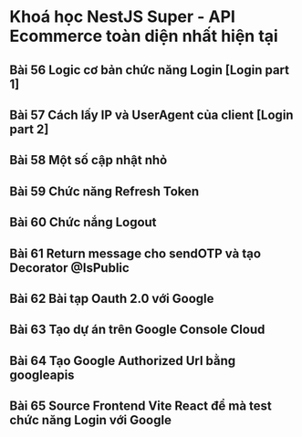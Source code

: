 # Khoá học NestJS Super - API Ecommerce toàn diện nhất hiện tại

## Bài 56 Logic cơ bản chức năng Login [Login part 1]

## Bài 57 Cách lấy IP và UserAgent của client [Login part 2]

## Bài 58 Một số cập nhật nhỏ

## Bài 59 Chức năng Refresh Token

## Bài 60 Chức nắng Logout

## Bài 61 Return message cho sendOTP và tạo Decorator @IsPublic

## Bài 62 Bài tạp Oauth 2.0 với Google

## Bài 63 Tạo dự án trên Google Console Cloud

## Bài 64 Tạo Google Authorized Url bằng googleapis

## Bài 65 Source Frontend Vite React để mà test chức năng Login với Google
